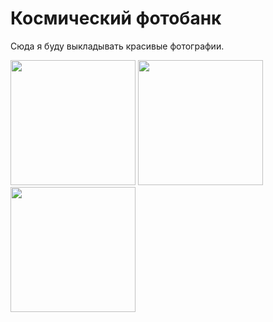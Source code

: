 <!DOCTYPE html>
<html>
    <h1>Космический фотобанк</h1>
    <p>Сюда я буду выкладывать красивые фотографии.</p>
    <img src="https://fs.tonkosti.ru/sized/c800x800/1w/kd/1wkdmbgts0ro4k80swkk0o8og.jpg" width="200">
    <img src="https://remontdoma24.ru/image/cache/data/oboi/226001-800x800.jpg" width="200">
    <img src="https://encrypted-tbn0.gstatic.com/images?q=tbn:ANd9GcReR_x05dg_YDf4ChZs5pjmXCSrEEtox_8WzA&s" width="200">
</html>

